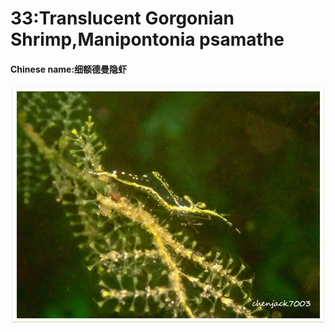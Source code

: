 # 33:Translucent Gorgonian Shrimp,Manipontonia psamathe

#### Chinese name:细额德曼隐虾

![](../../.gitbook/assets/translucent-gorgonian-shrimp%20%281%29.jpg)

